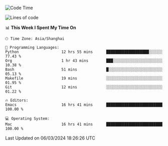 <!--START_SECTION:waka-->
![Code Time](http://img.shields.io/badge/Code%20Time-1%2C818%20hrs%2029%20mins-blue)

![Lines of code](https://img.shields.io/badge/From%20Hello%20World%20I%27ve%20Written-288.1%20thousand%20lines%20of%20code-blue)

📊 **This Week I Spent My Time On** 

```text
🕑︎ Time Zone: Asia/Shanghai

💬 Programming Languages: 
Python                   12 hrs 55 mins      ███████████████████░░░░░░   77.43 % 
Org                      1 hr 43 mins        ███░░░░░░░░░░░░░░░░░░░░░░   10.38 % 
Bash                     51 mins             █░░░░░░░░░░░░░░░░░░░░░░░░   05.13 % 
Makefile                 19 mins             ░░░░░░░░░░░░░░░░░░░░░░░░░   01.95 % 
Git                      12 mins             ░░░░░░░░░░░░░░░░░░░░░░░░░   01.22 % 

🔥 Editors: 
Emacs                    16 hrs 41 mins      █████████████████████████   100.00 % 

💻 Operating System: 
Mac                      16 hrs 41 mins      █████████████████████████   100.00 % 
```


 Last Updated on 06/03/2024 18:26:26 UTC
<!--END_SECTION:waka-->
